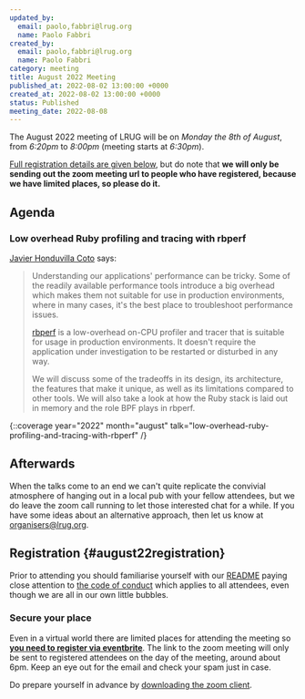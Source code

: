 ```yaml
---
updated_by:
  email: paolo,fabbri@lrug.org
  name: Paolo Fabbri
created_by:
  email: paolo,fabbri@lrug.org
  name: Paolo Fabbri
category: meeting
title: August 2022 Meeting
published_at: 2022-08-02 13:00:00 +0000
created_at: 2022-08-02 13:00:00 +0000
status: Published
meeting_date: 2022-08-08
---
```


The August 2022 meeting of LRUG will be on *Monday the 8th of August*,
from _6:20pm_ to _8:00pm_ (meeting starts at _6:30pm_).

[Full registration details are given below](#august22registration), but do
note that **we will only be sending out the zoom meeting url to people who
have registered, because we have limited places, so please do it.**

## Agenda

### Low overhead Ruby profiling and tracing with rbperf

[Javier Honduvilla Coto](https://www.linkedin.com/in/javierhonduco/) says:


> Understanding our applications' performance can be tricky. Some of the readily available performance tools introduce a big overhead which makes them not suitable for use in production environments, where in many cases, it's the best place to troubleshoot performance issues.
> 
> [rbperf](https://github.com/javierhonduco/rbperf/) is a low-overhead on-CPU profiler and tracer that is suitable for usage in production environments. It doesn't require the application under investigation to be restarted or disturbed in any way.
> 
> We will discuss some of the tradeoffs in its design, its architecture, the features that make it unique, as well as its limitations compared to other tools. We will also take a look at how the Ruby stack is laid out in memory and the role BPF plays in rbperf.
> 
{::coverage year="2022" month="august" talk="low-overhead-ruby-profiling-and-tracing-with-rbperf" /}


## Afterwards

When the talks come to an end we can't quite replicate the convivial atmosphere of hanging out in a local pub with your fellow attendees, but we do leave the zoom call running to let those interested chat for a while.  If you have some ideas about an alternative approach, then let us know at [organisers@lrug.org](mailto:organisers@lrug.org).

## Registration {#august22registration}

Prior to attending you should familiarise yourself with our
[README](http://readme.lrug.org/) paying close attention to [the code of
conduct](http://readme.lrug.org/#code-of-conduct) which applies to all
attendees, even though we are all in our own little bubbles.

### Secure your place

Even in a virtual world there are limited places for attending the
meeting so **[you need to register via eventbrite][august2022-eventbrite]**.
The link to the zoom meeting will only be sent to registered attendees on
the day of the meeting, around about 6pm. Keep an eye out for the email
and check your spam just in case.

Do prepare yourself in advance by [downloading the zoom
client](https://zoom.us/support/download).

[august2022-eventbrite]:https://www.eventbrite.com/e/lrug-august-2022-tickets-394751441187
